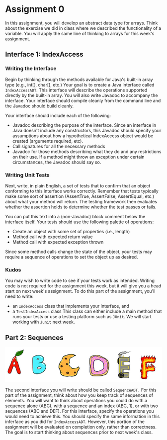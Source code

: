 # Assignment 0

In this assignment, you will develop an abstract data type for arrays.
Think about the exercise we did in class where we described the functionality of a variable.
You will apply the same line of thinking to arrays for this week's assignment.

## Interface 1: IndexAccess

### Writing the Interface
Begin by thinking through the methods available for Java's built-in array type (e.g., int[], char[], etc.)
Your goal is to create a Java interface called `IndexAccessADT`.
This interface will describe the operations supported directly by the built-in array.
You will also write Javadoc to accompany the interface.
Your interface should compile cleanly from the command line and the Javadoc should build cleanly.

Your interface should include each of the following:
* Javadoc describing the purpose of the interface. 
Since an interface in Java doesn't include any constructors, this Javadoc should specify your assumptions about how a hypothetical IndexAccess object would be created (arguments required, etc).
* Call signatures for all the necessary methods
* Javadoc for those methods describing what they do and any restrictions on their use.
If a method might throw an exception under certain circumstances, the Javadoc should say so.

### Writing Unit Tests

Next, write, in plain English, a set of tests that to confirm that an object conforming to this interface works correctly.
Remember that tests typically make some sort of assertion (AssertTrue, AssertFalse, AssertEqual, etc.) about what your method will return.
The testing framework then evaluates whether the assertion holds to determine whether the test passes or fails.

You can put this text into a (non-Javadoc) block comment below the interface itself.
Your tests should use the following palette of operations:
* Create an object with some set of properties (i.e., length)
* Method call with expected return value
* Method call with expected exception thrown

Since some method calls change the state of the object, your tests may require a sequence of operations to set the object up as desired.

### Kudos

You may wish to write code to see if your tests work as intended.
Writing code is not required for the assignment this week, but it will give you a head start on next week's assignment.
To do this part of the assignment, you'll need to write:
* an `IndexAccess` class that implements your interface, and 
* a `TestIndexAccess` class
This class can either include a main method that runs your tests or use a testing platform such as `JUnit`.
We will start working with `Junit` next week.

## Part 2: Sequences

![alphabet.png](alphabet.png)

The second interface you will write should be called `SequenceADT.`
For this part of the assignment, think about how you keep track of sequences of elements.
You will want to think about operations you could do with a sequence alone (ABC), with a sequence and an index (ABC, 1), or with two sequences (ABC and DEF).
For this interface, specify the operations you would need to achieve this.
You should specify the same information in this inferface as you did for `IndexAccessADT`.
However, this portion of the assignment will be evaluated on completion only, rather than correctness.
The goal is to start thinking about sequences prior to next week's class.
